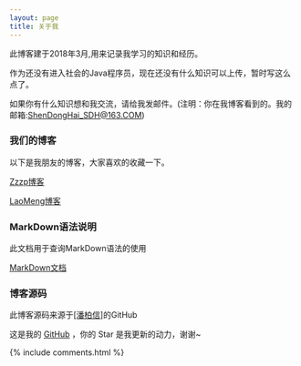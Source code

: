 ```yaml
---
layout: page
title: 关于我 
---
```


此博客建于2018年3月,用来记录我学习的知识和经历。
<p>

作为还没有进入社会的Java程序员，现在还没有什么知识可以上传，暂时写这么点了。

<p>

如果你有什么知识想和我交流，请给我发邮件。(注明：你在我博客看到的。我的邮箱:ShenDongHai_SDH@163.COM)

<p>

<h3> 我们的博客 </h3>  

<p>

以下是我朋友的博客，大家喜欢的收藏一下。

<p>

<a target="_blank" href='https://www.idearfree.com/'>Zzzp博客</a>

<p>

<a target="_blank" href='https://www.mengfansong.com/'>LaoMeng博客</a>

<p> 

<h3> MarkDown语法说明 </h3>

<p>

此文档用于查询MarkDown语法的使用

<p>

<a target="_blank" href='https://www.appinn.com/markdown/index.html'>MarkDown文档</a>

<p>

<h3> 博客源码 </h3>

<p>

此博客源码来源于<a target="_blank" href='https://github.com/leopardpan/leopardpan.github.io'>[潘柏信]</a>的GitHub

<p>

这是我的 <a target="_blank" href='https://github.com/ssssdh/ssssdh.github.io/'>GitHub</a> ，你的 Star 是我更新的动力，谢谢~

<p> 

<p> 

<p> 


{% include comments.html %}

